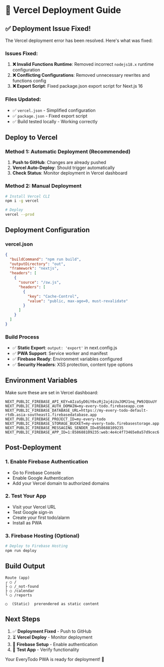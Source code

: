 # 🚀 Vercel Deployment Guide

## ✅ **Deployment Issue Fixed!**

The Vercel deployment error has been resolved. Here's what was fixed:

### **Issues Fixed:**

1. **❌ Invalid Functions Runtime**: Removed incorrect `nodejs18.x` runtime configuration
2. **❌ Conflicting Configurations**: Removed unnecessary rewrites and functions config
3. **❌ Export Script**: Fixed package.json export script for Next.js 16

### **Files Updated:**

- ✅ `vercel.json` - Simplified configuration
- ✅ `package.json` - Fixed export script
- ✅ Build tested locally - Working correctly

## **Deploy to Vercel**

### **Method 1: Automatic Deployment (Recommended)**

1. **Push to GitHub**: Changes are already pushed
2. **Vercel Auto-Deploy**: Should trigger automatically
3. **Check Status**: Monitor deployment in Vercel dashboard

### **Method 2: Manual Deployment**

```bash
# Install Vercel CLI
npm i -g vercel

# Deploy
vercel --prod
```

## **Deployment Configuration**

### **vercel.json**

```json
{
  "buildCommand": "npm run build",
  "outputDirectory": "out",
  "framework": "nextjs",
  "headers": [
    {
      "source": "/sw.js",
      "headers": [
        {
          "key": "Cache-Control",
          "value": "public, max-age=0, must-revalidate"
        }
      ]
    }
  ]
}
```

### **Build Process**

- ✅ **Static Export**: `output: 'export'` in next.config.js
- ✅ **PWA Support**: Service worker and manifest
- ✅ **Firebase Ready**: Environment variables configured
- ✅ **Security Headers**: XSS protection, content type options

## **Environment Variables**

Make sure these are set in Vercel dashboard:

```env
NEXT_PUBLIC_FIREBASE_API_KEY=AIzaSyD0iY0xzRj2aj4iUuJOMJ1nq_PW9JQUuUY
NEXT_PUBLIC_FIREBASE_AUTH_DOMAIN=my-every-todo.firebaseapp.com
NEXT_PUBLIC_FIREBASE_DATABASE_URL=https://my-every-todo-default-rtdb.asia-southeast1.firebasedatabase.app
NEXT_PUBLIC_FIREBASE_PROJECT_ID=my-every-todo
NEXT_PUBLIC_FIREBASE_STORAGE_BUCKET=my-every-todo.firebasestorage.app
NEXT_PUBLIC_FIREBASE_MESSAGING_SENDER_ID=858688109235
NEXT_PUBLIC_FIREBASE_APP_ID=1:858688109235:web:4e4c4f73465e0a57d9cec6
```

## **Post-Deployment**

### **1. Enable Firebase Authentication**

- Go to Firebase Console
- Enable Google Authentication
- Add your Vercel domain to authorized domains

### **2. Test Your App**

- Visit your Vercel URL
- Test Google sign-in
- Create your first todo/alarm
- Install as PWA

### **3. Firebase Hosting (Optional)**

```bash
# Deploy to Firebase Hosting
npm run deploy
```

## **Build Output**

```
Route (app)
┌ ○ /
├ ○ /_not-found
├ ○ /calendar
└ ○ /reports

○  (Static)  prerendered as static content
```

## **Next Steps**

1. ✅ **Deployment Fixed** - Push to GitHub
2. ⏳ **Vercel Deploy** - Monitor deployment
3. 🔧 **Firebase Setup** - Enable authentication
4. 🎉 **Test App** - Verify functionality

Your EveryTodo PWA is ready for deployment! 🚀
